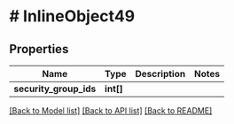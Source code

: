 # # InlineObject49

## Properties

Name | Type | Description | Notes
------------ | ------------- | ------------- | -------------
**security_group_ids** | **int[]** |  |

[[Back to Model list]](../../README.md#models) [[Back to API list]](../../README.md#endpoints) [[Back to README]](../../README.md)
